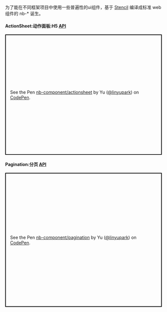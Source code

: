 为了能在不同框架项目中使用一些普遍性的ui组件，基于 [Stencil](stenciljs.com) 编译成标准 web 组件的 nb-* 诞生。

#### ActionSheet:动作面板:H5 [API](https://github.com/linyupark/nb-component/blob/master/src/components/actionsheet/readme.md)

<p class="codepen" data-height="387" data-theme-id="0" data-default-tab="html,result" data-user="linyupark" data-slug-hash="XOvGav" style="height: 387px; box-sizing: border-box; display: flex; align-items: center; justify-content: center; border: 2px solid black; margin: 1em 0; padding: 1em;" data-pen-title="nb-component/actionsheet">
  <span>See the Pen <a href="https://codepen.io/linyupark/pen/XOvGav/">
  nb-component/actionsheet</a> by Yu (<a href="https://codepen.io/linyupark">@linyupark</a>)
  on <a href="https://codepen.io">CodePen</a>.</span>
</p>

#### Pagination:分页 [API](https://github.com/linyupark/nb-component/blob/master/src/components/pagination/readme.md)

<p class="codepen" data-height="431" data-theme-id="0" data-default-tab="html,result" data-user="linyupark" data-slug-hash="GzVLNX" style="height: 431px; box-sizing: border-box; display: flex; align-items: center; justify-content: center; border: 2px solid black; margin: 1em 0; padding: 1em;" data-pen-title="nb-component/pagination">
  <span>See the Pen <a href="https://codepen.io/linyupark/pen/GzVLNX/">
  nb-component/pagination</a> by Yu (<a href="https://codepen.io/linyupark">@linyupark</a>)
  on <a href="https://codepen.io">CodePen</a>.</span>
</p>

<script async src="https://static.codepen.io/assets/embed/ei.js"></script>